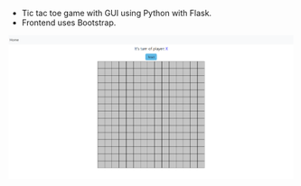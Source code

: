 - Tic tac toe game with GUI using Python with Flask.
- Frontend uses Bootstrap.
<img src="example.png">
